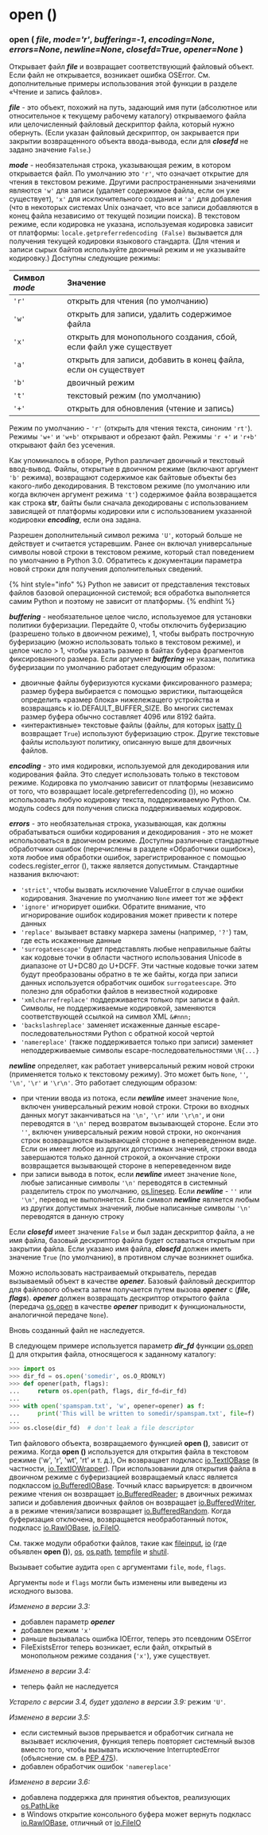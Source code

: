 # open \(\)

### open \( _file_, _mode='r'_, _buffering=-1_, _encoding=None_, _errors=None_, _newline=None_, _closefd=True_, _opener=None_ \)

Открывает файл _**file**_ и возвращает соответствующий файловый объект. Если файл не открывается, возникает ошибка OSError. См. дополнительные примеры использования этой функции в разделе «Чтение и запись файлов».

_**file**_ - это объект, похожий на путь, задающий имя пути \(абсолютное или относительное к текущему рабочему каталогу\) открываемого файла или целочисленный файловый дескриптор файла, который нужно обернуть. \(Если указан файловый дескриптор, он закрывается при закрытии возвращенного объекта ввода-вывода, если для _**closefd**_ не задано значение `False`.\)

_**mode**_ - необязательная строка, указывающая режим, в котором открывается файл. По умолчанию это `'r'`, что означает открытие для чтения в текстовом режиме. Другими распространенными значениями являются `'w'` для записи \(удаляет содержимое файла, если он уже существует\), `'x'` для исключительного создания и `'a'` для добавления \(что в некоторых системах Unix означает, что все записи добавляются в конец файла независимо от текущей позиции поиска\). В текстовом режиме, если кодировка не указана, используемая кодировка зависит от платформы: `locale.getpreferredencoding (False)` вызывается для получения текущей кодировки языкового стандарта. \(Для чтения и записи сырых байтов используйте двоичный режим и не указывайте кодировку.\) Доступны следующие режимы:

| Символ _**mode**_ | Значение |
| :--- | :--- |
| `'r'` | открыть для чтения \(по умолчанию\) |
| `'w'` | открыть для записи, удалить содержимое файла |
| `'x'` | открыть для монопольного создания, сбой, если файл уже существует |
| `'a'` | открыть для записи, добавить в конец файла, если он существует |
| `'b'` | двоичный режим |
| `'t'` | текстовый режим \(по умолчанию\) |
| `'+'` | открыть для обновления \(чтение и запись\) |

Режим по умолчанию - `'r'` \(открыть для чтения текста, синоним `'rt'`\). Режимы `'w+'` и `'w+b'` открывают и обрезают файл. Режимы `'r +'` и `'r+b'` открывают файл без усечения.

Как упоминалось в обзоре, Python различает двоичный и текстовый ввод-вывод. Файлы, открытые в двоичном режиме \(включают аргумент `'b'` режима\), возвращают содержимое как байтовые объекты без какого-либо декодирования. В текстовом режиме \(по умолчанию или когда включен аргумент режима `'t'`\) содержимое файла возвращается как строка **str**, байты были сначала декодированы с использованием зависящей от платформы кодировки или с использованием указанной кодировки _**encoding**_, если она задана.

Разрешен дополнительный символ режима `'U'`, который больше не действует и считается устаревшим. Ранее он включал универсальные символы новой строки в текстовом режиме, который стал поведением по умолчанию в Python 3.0. Обратитесь к документации параметра новой строки для получения дополнительных сведений.

{% hint style="info" %}
Python не зависит от представления текстовых файлов базовой операционной системой; вся обработка выполняется самим Python и поэтому не зависит от платформы.
{% endhint %}

_**buffering**_ - необязательное целое число, используемое для установки политики буферизации. Передайте 0, чтобы отключить буферизацию \(разрешено только в двоичном режиме\), 1, чтобы выбрать построчную буферизацию \(можно использовать только в текстовом режиме\), и целое число &gt; 1, чтобы указать размер в байтах буфера фрагментов фиксированного размера. Если аргумент _**buffering**_ не указан, политика буферизации по умолчанию работает следующим образом:

* двоичные файлы буферизуются кусками фиксированного размера; размер буфера выбирается с помощью эвристики, пытающейся определить «размер блока» нижележащего устройства и возвращаясь к io.DEFAULT\_BUFFER\_SIZE. Во многих системах размер буфера обычно составляет 4096 или 8192 байта.
* «интерактивные» текстовые файлы \(файлы, для которых [isatty \(\)](../obshie-sluzhby-operacionnoi-sistemy/io/io.iobase/io.iobase.isatty.md) возвращает `True`\) используют буферизацию строк. Другие текстовые файлы используют политику, описанную выше для двоичных файлов.

_**encoding**_ - это имя кодировки, используемой для декодирования или кодирования файла. Это следует использовать только в текстовом режиме. Кодировка по умолчанию зависит от платформы \(независимо от того, что возвращает locale.getpreferredencoding \(\)\), но можно использовать любую кодировку текста, поддерживаемую Python. См. модуль codecs для получения списка поддерживаемых кодировок.

_**errors**_ - это необязательная строка, указывающая, как должны обрабатываться ошибки кодирования и декодирования - это не может использоваться в двоичном режиме. Доступны различные стандартные обработчики ошибок \(перечислены в разделе «Обработчики ошибок»\), хотя любое имя обработки ошибок, зарегистрированное с помощью codecs.register\_error \(\), также является допустимым. Стандартные названия включают:

* `'strict'`, чтобы вызвать исключение ValueError в случае ошибки кодирования. Значение по умолчанию `None` имеет тот же эффект
* `'ignore'` игнорирует ошибки. Обратите внимание, что игнорирование ошибок кодирования может привести к потере данных
* `'replace'` вызывает вставку маркера замены \(например, `'?'`\) там, где есть искаженные данные
* `'surrogateescape'` будет представлять любые неправильные байты как кодовые точки в области частного использования Unicode в диапазоне от U+DC80 до U+DCFF. Эти частные кодовые точки затем будут преобразованы обратно в те же байты, когда при записи данных используется обработчик ошибок `surrogateescape`. Это полезно для обработки файлов в неизвестной кодировке
* `'xmlcharrefreplace'` поддерживается только при записи в файл. Символы, не поддерживаемые кодировкой, заменяются соответствующей ссылкой на символ XML `&#nnn;`
* `'backslashreplace'` заменяет искаженные данные escape-последовательностями Python с обратной косой чертой
* `'namereplace'` \(также поддерживается только при записи\) заменяет неподдерживаемые символы escape-последовательностями `\N{...}`

_**newline**_ определяет, как работает универсальный режим новой строки \(применяется только к текстовому режиму\). Это может быть `None`, `''`, `'\n'`, `'\r'` и `'\r\n'`. Это работает следующим образом:

* при чтении ввода из потока, если _**newline**_ имеет значение `None`, включен универсальный режим новой строки. Строки во входных данных могут заканчиваться на `'\n'`, `'\r'` или `'\r\n'`, и они переводятся в `'\n'` перед возвратом вызывающей стороне. Если это `''`, включен универсальный режим новой строки, но окончания строк возвращаются вызывающей стороне в непереведенном виде. Если он имеет любое из других допустимых значений, строки ввода завершаются только данной строкой, а окончание строки возвращается вызывающей стороне в непереведенном виде
* при записи вывода в поток, если _**newline**_ имеет значение `None`, любые записанные символы `'\n'` переводятся в системный разделитель строк по умолчанию, [os.linesep](../obshie-sluzhby-operacionnoi-sistemy/os/os.linesep.md). Если _**newline**_ - `''` или `'\n'`, перевод не выполняется. Если символ _**newline**_ является любым из других допустимых значений, любые написанные символы `'\n'` переводятся в данную строку

Если _**closefd**_ имеет значение `False` и был задан дескриптор файла, а не имя файла, базовый дескриптор файла будет оставаться открытым при закрытии файла. Если указано имя файла, _**closefd**_ должен иметь значение `True` \(по умолчанию\), в противном случае возникнет ошибка.

Можно использовать настраиваемый открыватель, передав вызываемый объект в качестве _**opener**_. Базовый файловый дескриптор для файлового объекта затем получается путем вызова _**opener**_ с \(_**file, flags**_\). _**opener**_ должен возвращать дескриптор открытого файла \(передача [os.open](../obshie-sluzhby-operacionnoi-sistemy/os/os.open.md) в качестве _**opener**_ приводит к функциональности, аналогичной передаче `None`\).

Вновь созданный файл не наследуется.

В следующем примере используется параметр _**dir\_fd**_ функции [os.open \(\)](../obshie-sluzhby-operacionnoi-sistemy/os/os.open.md) для открытия файла, относящегося к заданному каталогу:

```python
>>> import os
>>> dir_fd = os.open('somedir', os.O_RDONLY)
>>> def opener(path, flags):
...     return os.open(path, flags, dir_fd=dir_fd)
...
>>> with open('spamspam.txt', 'w', opener=opener) as f:
...     print('This will be written to somedir/spamspam.txt', file=f)
...
>>> os.close(dir_fd)  # don't leak a file descriptor
```

Тип файлового объекта, возвращаемого функцией **open \(\)**, зависит от режима. Когда **open \(\)** используется для открытия файла в текстовом режиме \('w', 'r', 'wt', 'rt' и т. д.\), Он возвращает подкласс [io.TextIOBase](../obshie-sluzhby-operacionnoi-sistemy/io/io.textiobase/) \(в частности, [io.TextIOWrapper](../obshie-sluzhby-operacionnoi-sistemy/io/io.textiowrapper.md)\). При использовании для открытия файла в двоичном режиме с буферизацией возвращаемый класс является подклассом [io.BufferedIOBase](../obshie-sluzhby-operacionnoi-sistemy/io/io.bufferediobase/). Точный класс варьируется: в двоичном режиме чтения он возвращает [io.BufferedReader](../obshie-sluzhby-operacionnoi-sistemy/io/io.bufferedreader.md); в двоичных режимах записи и добавления двоичных файлов он возвращает [io.BufferedWriter](../obshie-sluzhby-operacionnoi-sistemy/io/io.bufferedwriter.md), а в режиме чтения/записи возвращает [io.BufferedRandom](../obshie-sluzhby-operacionnoi-sistemy/io/io.bufferedrandom.md). Когда буферизация отключена, возвращается необработанный поток, подкласс [io.RawIOBase](../obshie-sluzhby-operacionnoi-sistemy/io/io.rawiobase.md), [io.FileIO](../obshie-sluzhby-operacionnoi-sistemy/io/io.fileio.md).

См. также модули обработки файлов, такие как [fileinput](../dostup-k-failam-i-papkam/fileinput.md), [io](../obshie-sluzhby-operacionnoi-sistemy/io/) \(где объявлен **open \(\)**\), [os](../obshie-sluzhby-operacionnoi-sistemy/os/), [os.path](../dostup-k-failam-i-papkam/os.path.md), [tempfile](../dostup-k-failam-i-papkam/tempfile.md) и [shutil](../dostup-k-failam-i-papkam/shutil.md).

Вызывает событие аудита `open` с аргументами `file`, `mode`, `flags`.

Аргументы `mode` и `flags` могли быть изменены или выведены из исходного вызова.

_Изменено в версии 3.3:_

* добавлен параметр _**opener**_
* добавлен режим `'x'`
* раньше вызывалась ошибка IOError, теперь это псевдоним OSError
* FileExistsError теперь возникает, если файл, открытый в монопольном режиме создания \(`'x'`\), уже существует.

_Изменено в версии 3.4:_

* теперь файл не наследуется

_Устарело с версии 3.4, будет удалено в версии 3.9:_ режим `'U'`.

_Изменено в версии 3.5:_

* если системный вызов прерывается и обработчик сигнала не вызывает исключения, функция теперь повторяет системный вызов вместо того, чтобы вызывать исключение InterruptedError \(объяснение см. в [PEP 475](https://www.python.org/dev/peps/pep-0475/)\).
* добавлен обработчик ошибок `'namereplace'`

_Изменено в версии 3.6:_

* добавлена поддержка для принятия объектов, реализующих [os.PathLike](../obshie-sluzhby-operacionnoi-sistemy/os/os.pathlike.md)
* в Windows открытие консольного буфера может вернуть подкласс [io.RawIOBase](../obshie-sluzhby-operacionnoi-sistemy/io/io.rawiobase.md), отличный от [io.FileIO](../obshie-sluzhby-operacionnoi-sistemy/io/io.fileio.md)

